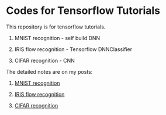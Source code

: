 # Codes for Tensorflow Tutorials

This repository is for tensorflow tutorials.

1. MNIST recognition - self build DNN

2. IRIS flow recognition - Tensorflow DNNClassifier

3. CIFAR recognition - CNN

The detailed notes are on my posts:

1. [MNIST recognition][1]

2. [IRIS flow recognition][2]

3. [CIFAR recognition][3]

[1]: http://shenglei.live/machine_learning/posts/2016/11/05/maching-learning-tensorflow-1/
[2]: http://shenglei.live/machine_learning/posts/2016/11/12/maching-learning-tensorflow-4/
[3]: http://shenglei.live/machine_learning/posts/2016/11/25/maching-learning-tensorflow-5/
